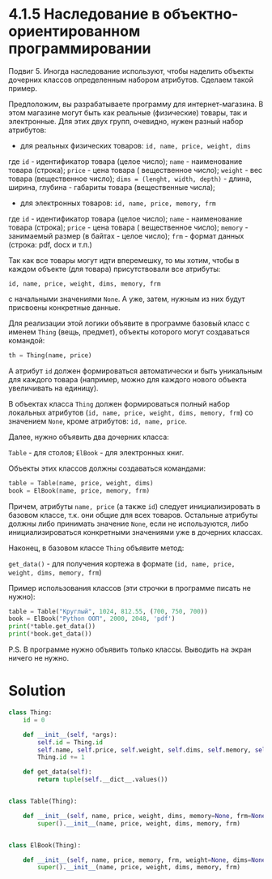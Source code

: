 # 4.1.5 Наследование в объектно-ориентированном программировании

Подвиг 5. Иногда наследование используют, чтобы наделить объекты дочерних классов определенным набором атрибутов.
Сделаем такой пример.

Предположим, вы разрабатываете программу для интернет-магазина. В этом магазине могут быть как реальные (физические)
товары, так и электронные. Для этих двух групп, очевидно, нужен разный набор атрибутов:

- для реальных физических товаров: `id, name, price, weight, dims`

где `id` - идентификатор товара (целое число); `name` - наименование товара (строка); `price` - цена товара (
вещественное число); `weight` - вес товара (вещественное число); `dims = (lenght, width, depth)` - длина, ширина,
глубина - габариты товара (вещественные числа);

- для электронных товаров: `id, name, price, memory, frm`

где `id` - идентификатор товара (целое число); `name` - наименование товара (строка); `price` - цена товара (
вещественное число); `memory` - занимаемый размер (в байтах - целое число); `frm` - формат данных (строка: pdf, docx и
т.п.)

Так как все товары могут идти вперемешку, то мы хотим, чтобы в каждом объекте (для товара) присутствовали все атрибуты:

```
id, name, price, weight, dims, memory, frm
```

с начальными значениями `None`. А уже, затем, нужным из них будут присвоены конкретные данные.

Для реализации этой логики объявите в программе базовый класс с именем `Thing` (вещь, предмет), объекты которого могут
создаваться командой:

```python
th = Thing(name, price)
```

А атрибут `id` должен формироваться автоматически и быть уникальным для каждого товара (например, можно для каждого
нового объекта увеличивать на единицу).

В объектах класса `Thing` должен формироваться полный набор локальных
атрибутов (`id, name, price, weight, dims, memory, frm`) со значением `None`, кроме атрибутов: `id, name, price`.

Далее, нужно объявить два дочерних класса:

`Table` - для столов;
`ElBook` - для электронных книг.

Объекты этих классов должны создаваться командами:

```python
table = Table(name, price, weight, dims)
book = ElBook(name, price, memory, frm)
```

Причем, атрибуты `name, price` (а также `id`) следует инициализировать в базовом классе, т.к. они общие для всех
товаров. Остальные атрибуты должны либо принимать значение `None`, если не используются, либо инициализироваться
конкретными значениями уже в дочерних классах.

Наконец, в базовом классе `Thing` объявите метод:

`get_data()` - для получения кортежа в формате (`id, name, price, weight, dims, memory, frm`)

Пример использования классов (эти строчки в программе писать не нужно):

```python
table = Table("Круглый", 1024, 812.55, (700, 750, 700))
book = ElBook("Python ООП", 2000, 2048, 'pdf')
print(*table.get_data())
print(*book.get_data())
```

P.S. В программе нужно объявить только классы. Выводить на экран ничего не нужно.

# Solution

```python
class Thing:
    id = 0

    def __init__(self, *args):
        self.id = Thing.id
        self.name, self.price, self.weight, self.dims, self.memory, self.frm = args
        Thing.id += 1

    def get_data(self):
        return tuple(self.__dict__.values())


class Table(Thing):

    def __init__(self, name, price, weight, dims, memory=None, frm=None):
        super().__init__(name, price, weight, dims, memory, frm)


class ElBook(Thing):

    def __init__(self, name, price, memory, frm, weight=None, dims=None):
        super().__init__(name, price, weight, dims, memory, frm)
```